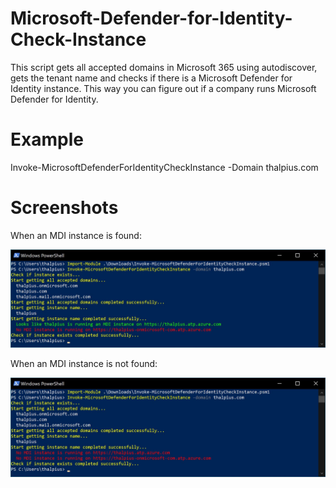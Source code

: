 # Microsoft-Defender-for-Identity-Check-Instance

This script gets all accepted domains in Microsoft 365 using autodiscover, gets the tenant name and checks if there is a Microsoft Defender for Identity instance. This way you can figure out if a company runs Microsoft Defender for Identity.

# Example

Invoke-MicrosoftDefenderForIdentityCheckInstance -Domain thalpius.com

# Screenshots

When an MDI instance is found:

![Alt text](/Screenshots/Microsoft-Defender-for-Identity-Check-Instance-01.jpg?raw=true "Instance running")

When an MDI instance is not found:

![Alt text](/Screenshots/Microsoft-Defender-for-Identity-Check-Instance-02.jpg?raw=true "Instance not running")
